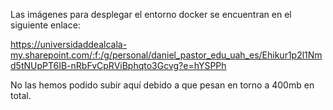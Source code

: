 Las imágenes para desplegar el entorno docker se encuentran en el siguiente enlace:

https://universidaddealcala-my.sharepoint.com/:f:/g/personal/daniel_pastor_edu_uah_es/Ehikur1p2l1Nmd5tNUpPT6IB-nRbFvCpRViBphqto3Gcvg?e=hYSPPh

No las hemos podido subir aquí debido a que pesan en torno a 400mb en total.
